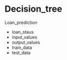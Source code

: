 # Decision_tree
Loan_prediction
- loan_staus
- input_values
- output_values
- train_data
- test_data
